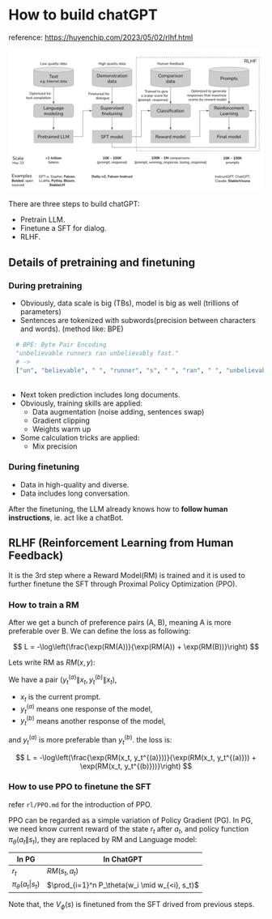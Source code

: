 # How to build chatGPT

reference: https://huyenchip.com/2023/05/02/rlhf.html

![ChatGPT dev steps](./images/1-chatgpt-training.png)

There are three steps to build chatGPT:
- Pretrain LLM.
- Finetune a SFT for dialog.
- RLHF.

## Details of pretraining and finetuning


### During pretraining
- Obviously, data scale is big (TBs), model is big as well (trillions of parameters)
- Sentences are tokenized with subwords(precision between characters and words). (method like: BPE)

```python
  # BPE: Byte Pair Encoding
  "unbelievable runners ran unbelievably fast."
  # ->
  ["un", "believable", " ", "runner", "s", " ", "ran", " ", "unbelievable", "ly", " ", "fast", "."]
    
```
- Next token prediction includes long documents.
- Obviously, training skills are applied:
    - Data augmentation (noise adding, sentences swap)
    - Gradient clipping
    - Weights warm up
- Some calculation tricks are applied:
    - Mix precision

    
### During finetuning
- Data in high-quality and diverse.
- Data includes long conversation.

After the finetuning, the LLM already knows how to **follow human instructions**, ie. act like a chatBot.

## RLHF (Reinforcement Learning from Human Feedback)
It is the 3rd step where a Reward Model(RM) is trained and it is used to further finetune the SFT through Proximal Policy Optimization (PPO).

### How to train a RM

After we get a bunch of preference pairs (A, B), meaning A is more preferable over B. 
We can define the loss as following:

$$
L = -\log\left(\frac{\exp(RM(A))}{\exp(RM(A)) + \exp(RM(B))}\right)
$$

Lets write RM as $RM(x, y)$: 

We have a pair $(y_t^{(a)} \| x_t, y_t^{(b)} \| x_t)$, 
- $x_t$ is the current prompt.
- $y_t^{(a)}$ means one response of the model,
- $y_t^{(b)}$ means another response of the model, 
  
and $y_t^{(a)}$ is more preferable than $y_t^{(b)}$.
the loss is:

$$
L = -\log\left(\frac{\exp(RM(x_t, y_t^{(a)}))}{\exp(RM(x_t, y_t^{(a)})) + \exp(RM(x_t, y_t^{(b)}))}\right)
$$

### How to use PPO to finetune the SFT

refer `rl/PPO.md` for the introduction of PPO.

PPO can be regarded as a simple variation of Policy Gradient (PG). In PG, we need know current reward of the state $r_t$ after $a_t$,
and policy function $\pi_{\theta}(a_t \| s_t)$, they are replaced by RM and Language model:

| In PG | In ChatGPT |
|----------|----------|
| $r_t$  | $RM(s_t, a_t)$  |
| $\pi_{\theta}(a_t \| s_t)$ | $\prod_{i=1}^n P_\theta(w_i \mid w_{<i}, s_t)$ |

Note that, the $V_{\phi}(s)$ is finetuned from the SFT drived from previous steps.

